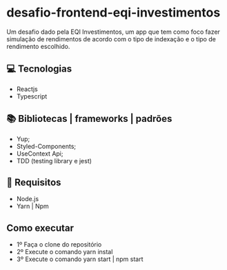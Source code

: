 # desafio-frontend-eqi-investimentos

Um desafio dado pela EQI Investimentos, um app que tem como foco fazer simulação de rendimentos de acordo com o tipo de indexação e o
tipo de rendimento escolhido.

## 💻 Tecnologias

- Reactjs
- Typescript

## 📚 Bibliotecas | frameworks | padrões

- Yup;
- Styled-Components;
- UseContext Api;
- TDD (testing library e jest)

## 🚀 Requisitos

- Node.js
- Yarn | Npm

## Como executar

- 1º Faça o clone do repositório
- 2º Execute o comando yarn instal
- 3º Execute o comando yarn start | npm start
